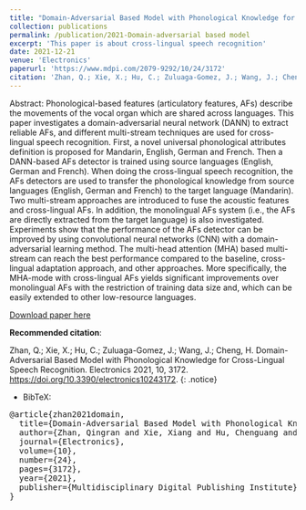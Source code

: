 ```yaml
---
title: "Domain-Adversarial Based Model with Phonological Knowledge for Cross-Lingual Speech Recognition"
collection: publications
permalink: /publication/2021-Domain-adversarial based model
excerpt: 'This paper is about cross-lingual speech recognition'
date: 2021-12-21
venue: 'Electronics'
paperurl: 'https://www.mdpi.com/2079-9292/10/24/3172'
citation: 'Zhan, Q.; Xie, X.; Hu, C.; Zuluaga-Gomez, J.; Wang, J.; Cheng, H. Domain-Adversarial Based Model with Phonological Knowledge for Cross-Lingual Speech Recognition. Electronics 2021, 10, 3172. https://doi.org/10.3390/electronics10243172'
---
```


Abstract: Phonological-based features (articulatory features, AFs) describe the movements of the vocal organ which are shared across languages. This paper investigates a domain-adversarial neural network (DANN) to extract reliable AFs, and different multi-stream techniques are used for cross-lingual speech recognition. First, a novel universal phonological attributes definition is proposed for Mandarin, English, German and French. Then a DANN-based AFs detector is trained using source languages (English, German and French). When doing the cross-lingual speech recognition, the AFs detectors are used to transfer the phonological knowledge from source languages (English, German and French) to the target language (Mandarin). Two multi-stream approaches are introduced to fuse the acoustic features and cross-lingual AFs. In addition, the monolingual AFs system (i.e., the AFs are directly extracted from the target language) is also investigated. Experiments show that the performance of the AFs detector can be improved by using convolutional neural networks (CNN) with a domain-adversarial learning method. The multi-head attention (MHA) based multi-stream can reach the best performance compared to the baseline, cross-lingual adaptation approach, and other approaches. More specifically, the MHA-mode with cross-lingual AFs yields significant improvements over monolingual AFs with the restriction of training data size and, which can be easily extended to other low-resource languages.

[Download paper here](https://www.mdpi.com/2079-9292/10/24/3172/pdf)

**Recommended citation**: 

Zhan, Q.; Xie, X.; Hu, C.; Zuluaga-Gomez, J.; Wang, J.; Cheng, H. Domain-Adversarial Based Model with Phonological Knowledge for Cross-Lingual Speech Recognition. Electronics 2021, 10, 3172. https://doi.org/10.3390/electronics10243172.
{: .notice}

- BibTeX:

<pre>
@article{zhan2021domain,
  title={Domain-Adversarial Based Model with Phonological Knowledge for Cross-Lingual Speech Recognition},
  author={Zhan, Qingran and Xie, Xiang and Hu, Chenguang and Zuluaga-Gomez, Juan and Wang, Jing and Cheng, Haobo},
  journal={Electronics},
  volume={10},
  number={24},
  pages={3172},
  year={2021},
  publisher={Multidisciplinary Digital Publishing Institute}
}
</pre>